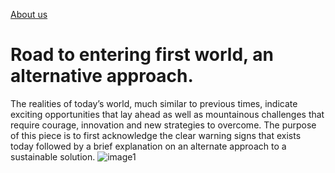 [About us](Aboutus.md)
# Road to entering first world, an alternative approach.

The realities of today’s world, much similar to previous times, indicate exciting opportunities that lay ahead as well as mountainous challenges that require courage, innovation and new strategies to overcome. The purpose of this piece is to first acknowledge the clear warning signs that exists today followed by a brief explanation on an alternate approach to a sustainable solution. 
![image1](epop.PNG " Population in Year 2020 ~ 115 M")
